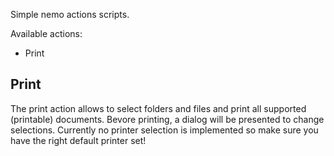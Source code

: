 Simple nemo actions scripts.

Available actions:

- Print


## Print

The print action allows to select folders and files and print all supported (printable) documents. Bevore printing, a dialog will be presented to change selections. Currently no printer selection is implemented so make sure you have the right default printer set!
